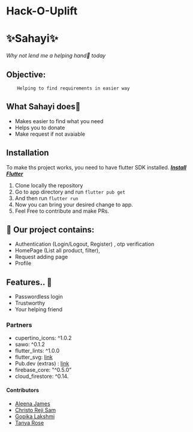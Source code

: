 # Hack-O-Uplift 
# ✨Sahayi✨

 _Why not lend me a helping hand🤝 today_


## Objective:
        Helping to find requirements in easier way

## What Sahayi does🤔
- Makes easier to find what you need
- Helps you to donate
- Make request if not avaiable 


## Installation 
To make ths project works, you need to have flutter SDK installed. [***Install Flutter***](https://flutter.dev/docs/get-started/install)
1. Clone locally the repository
2. Go to app directory and run `flutter pub get` 
3. And then run `flutter run` 
4. Now you can bring your desired change to app.  
5. Feel Free to contribute and make PRs. 

## 💖 Our project contains:

 - Authentication (Login/Logout, Register) , otp verification
 - HomePage (List all product, filter),
 - Request adding page
 - Profile

## Features.. 🙌
- Passwordless login
- Trustworthy
- Your helping friend



### Partners
- cupertino_icons: ^1.0.2
- sawo: ^0.1.2
- flutter_lints: ^1.0.0
- flutter_svg: [link](https://pub.dev/packages/flutter_svg)
- Pub.dev (extras) : [link](https://pub.dev/)
- firebase_core: "^0.5.0"
- cloud_firestore: ^0.14.


#### Contributors
- [Aleena James](https://github.com/aleena-james)
- [Christo Reji Sam](https://github.com/christorejisam)
- [Gopika Lakshmi](https://github.com/g-laksh)
- [Tanya Rose](https://github.com/rosetanya898)
